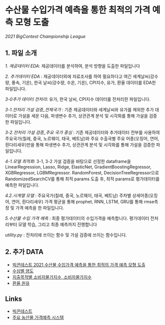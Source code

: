 # 수산물 수입가격 예측을 통한 최적의 가격 예측 모형 도출
*2021 BigContest Championship League*

## 1. 파일 소개
*1. 제공데이터 EDA*: 제공데이터를 분석하여, 분석 방향을 도출한 파일입니다  

*2. 추가데이터 EDA* : 제공데이터외에 자료조사를 하여 필요하다고 여긴 세계날씨(강수량, 풍속, 기온), 한국 날씨(강수량, 수온, 기온), CPI지수, 유가, 환율 데이터를 EDA한 파일입니다.   

*3-0추가 데이터 전처리*: 유가, 한국 날씨, CPI지수 데이터를 전처리한 파일입니다. 

*3-1.전처리 가설 검증_전체국가* : 기존 제공데이터와 세계날씨와 유가를 제외한 추가 데이터로 가설을 세운 다음, 파생변수 추가, 상관관계 분석 및 시각화를 통해 가설을 검증한 파일입니다.  

*3-2.전처리 가설 검증_주요 국가 중심* : 기존 제공데이터와 추가데이터 전부를 사용하여 주요국가(칠레, 중국, 노르웨이, 태국, 베트남)와 주요 수출국별 주요 어종(오징어, 연어, 흰다리새우)만을 통해 파생변수 추가, 상관관계 분석 및 시각화를 통해 가설을 검증한 파일입니다. 

*4-1.모델 최적화*: 3-1, 3-2 가설 검증을 바탕으로 선정한 dataframe을 LinearRegression, Lasso, Ridge, ElasticNet, GradientBoostingRegressor, XGBRegressor, LGBMRegressor. RandomForest, DecisionTreeRegressor으로 RandomizedSearchCV를 통해 최적 params 도출 후, 최적 params로 평가데이터를 예측한 파일입니다.

*4.2.시계열 모델* : 주요국가(칠레, 중국, 노르웨이, 태국, 베트남) 주차별 상세어종(오징어, 연어, 흰다리새우) 가격 평균을 통해 prophet, RNN, LSTM, GRU를 통해 rmse측정 및 가격 예측을 한 파일입니다.  

*5.수산물 수입 가격 예측* : 최종 평가데이터의 수입가격을 예측합니다. 평가데이터 전처리부터 모델 학습, 그리고 최종 예측까지 진행합니다  

*utility.py* : 전처리에 쓰이는 함수 및 가설 검증에 쓰이는 함수입니다.


## 2. 추가 DATA
- [빅콘테스트 2021 수산물 수입가격 예측을 통한 최적의 가격 예측 모형 도출](https://www.bigcontest.or.kr/)
- [수심별 염도](http://www.climate.go.kr/home/09_monitoring/marine/salt_avg)
- [지출목적별 소비자물가지수, 소비자물가지수](https://kosis.kr/index/index.do)
- [환율,원유](https://kr.investing.com/currencies/cny-krw-historical-data)

## Links
- [빅콘테스트](https://www.bigcontest.or.kr/index.php)
- [주요 농산물 가격예측 시스템](https://www.gyeongnam.go.kr/bigdatafarm/index.es?sid=a1#close)
